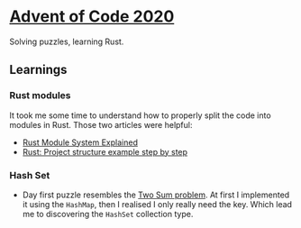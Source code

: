 # [Advent of Code 2020](https://adventofcode.com/2020/)

Solving puzzles, learning Rust.

## Learnings

### Rust modules

It took me some time to understand how to properly split the code into modules in Rust. Those two articles were helpful:

- [Rust Module System Explained](https://aloso.github.io/2021/03/28/module-system.html)
- [Rust: Project structure example step by step](https://dev.to/ghost/rust-project-structure-example-step-by-step-3ee)

### Hash Set

- Day first puzzle resembles the [Two Sum problem](https://leetcode.com/problems/two-sum/). At first I implemented it using the `HashMap`, then I realised I only really need the key. Which lead me to discovering the `HashSet` collection type.
